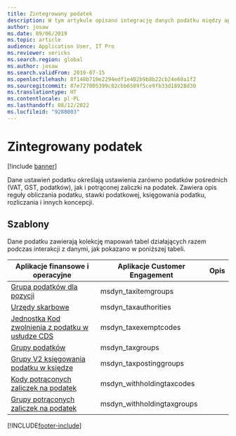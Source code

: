 ```yaml
---
title: Zintegrowany podatek
description: W tym artykule opisano integrację danych podatku między aplikacjami finansowymi i operacyjnymi oraz usługą Dataverse.
author: josaw
ms.date: 09/06/2019
ms.topic: article
audience: Application User, IT Pro
ms.reviewer: sericks
ms.search.region: global
ms.author: josaw
ms.search.validFrom: 2019-07-15
ms.openlocfilehash: 8f148b710e2294edf1e402b9b8b22cb24e60a1f2
ms.sourcegitcommit: 87e727005399c82cbb6509f5ce9fb33d18928d30
ms.translationtype: HT
ms.contentlocale: pl-PL
ms.lasthandoff: 08/12/2022
ms.locfileid: "9288803"
---
```

# <a name="integrated-tax"></a>Zintegrowany podatek

[!include [banner](../../includes/banner.md)]



Dane ustawień podatku określają ustawienia zarówno podatków pośrednich (VAT, GST, podatków), jak i potrąconej zaliczki na podatek. Zawiera opis reguły obliczania podatku, stawki podatkowej, księgowania podatku, rozliczania i innych koncepcji.

## <a name="templates"></a>Szablony

Dane podatku zawierają kolekcję mapowań tabel działających razem podczas interakcji z danymi, jak pokazano w poniższej tabeli.

| Aplikacje finansowe i operacyjne | Aplikacje Customer Engagement | Opis |
|-----------------------------|-----------------------------------|-------------|
[Grupa podatków dla pozycji](mapping-reference.md#196) | msdyn_taxitemgroups | |
[Urzędy skarbowe](mapping-reference.md#193) | msdyn_taxauthorities | |
[Jednostka Kod zwolnienia z podatku w usłudze CDS](mapping-reference.md#194) | msdyn_taxexemptcodes | |
[Grupy podatków](mapping-reference.md#195) | msdyn_taxgroups | |
[Grupy V2 księgowania podatku w księdze](mapping-reference.md#197) | msdyn_taxpostinggroups | |
[Kody potrąconych zaliczek na podatek](mapping-reference.md#210) | msdyn_withholdingtaxcodes | |
[Grupy potrąconych zaliczek na podatek](mapping-reference.md#211) | msdyn_withholdingtaxgroups | |

[!INCLUDE[footer-include](../../../../includes/footer-banner.md)]


